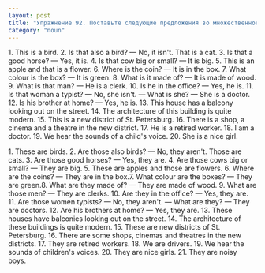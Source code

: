 ```yaml
---
layout: post
title: "Упражнение 92. Поставьте следующие предложения во множественное число."
category: "noun"
---
```

<section class="question">
1. This is a bird. 2. Is that also a bird? — No, it isn't. That is a cat. 3. Is that a good horse? — Yes, it is. 4. Is that cow big or small? — It is big. 5. This is an apple and that is a flower. 6. Where is the coin? — It is in the box. 7. What colour is the box? — It is green. 8. What is it made of? — It is made of wood. 9. What is that man? — He is a clerk. 10. Is he in the office? — Yes, he is. 11. Is that woman a typist? — No, she isn't. — What is she? — She is a doctor. 12. Is his brother at home? — Yes, he is. 13. This house has a balcony looking out on the street. 14. The architecture of this building is quite modern. 15. This is a new district of St. Petersburg. 16. There is a shop, a cinema and a theatre in the new district. 17. He is a retired worker. 18. I am a doctor. 19. We hear the sounds of a child's voice. 20. She is a nice girl.
 <p></p>
</section>

<section class="answer">
1. These are birds. 2. Are those also 
birds? — No, they aren't. Those are cats. 3. Are those good horses? — Yes, they 
are. 4. Are those cows big or small? — They are big. 5. These are apples and 
those are flowers. 6. Where are the coins? — They are in the box.7. What 
colour are the boxes? — They are green.8. What are they made of? — They are made of wood.
9. What are those men? — They are clerks. 10. Are they in the office? — Yes, they are. 11. Are those women typists? — No, they aren't. 
— What are they? — They are doctors. 12. Are his brothers at home? — Yes, they 
are. 13. These houses have balconies looking out on the street. 14. The 
architecture of these buildings is quite modern. 15. These are new districts of 
St. Petersburg. 16. There are some shops, cinemas and theatres in the new 
districts. 17. They are retired workers. 18. We are drivers. 19. We hear the 
sounds of children's voices. 20. They are nice girls. 21. They are noisy boys. 
</section>